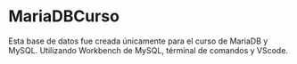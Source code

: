 # MariaDBCurso
Esta base de datos fue creada únicamente para el curso de MariaDB y MySQL.
Utilizando Workbench de MySQL, términal de comandos y VScode.
